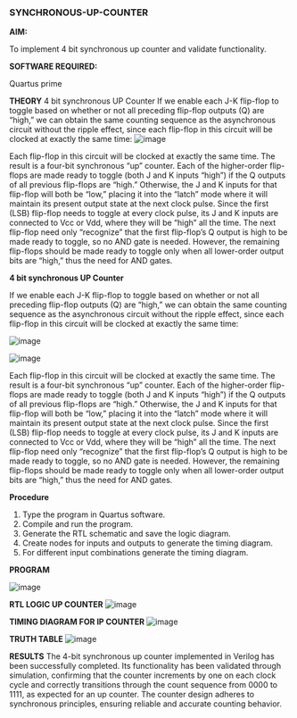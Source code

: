 ### SYNCHRONOUS-UP-COUNTER

**AIM:**

To implement 4 bit synchronous up counter and validate functionality.

**SOFTWARE REQUIRED:**

Quartus prime

**THEORY**
4 bit synchronous UP Counter
If we enable each J-K flip-flop to toggle based on whether or not all preceding flip-flop outputs (Q) are “high,” we can obtain the same counting sequence as the asynchronous circuit without the ripple effect, since each flip-flop in this circuit will be clocked at exactly the same time:
![image](https://github.com/user-attachments/assets/5301b926-57f1-4918-824d-8503afc7ead0)

 
Each flip-flop in this circuit will be clocked at exactly the same time. The result is a four-bit synchronous “up” counter. Each of the higher-order flip-flops are made ready to toggle (both J and K inputs “high”) if the Q outputs of all previous flip-flops are “high.” Otherwise, the J and K inputs for that flip-flop will both be “low,” placing it into the “latch” mode where it will maintain its present output state at the next clock pulse. Since the first (LSB) flip-flop needs to toggle at every clock pulse, its J and K inputs are connected to Vcc or Vdd, where they will be “high” all the time. The next flip-flop need only “recognize” that the first flip-flop’s Q output is high to be made ready to toggle, so no AND gate is needed. However, the remaining flip-flops should be made ready to toggle only when all lower-order output bits are “high,” thus the need for AND gates.

**4 bit synchronous UP Counter**

If we enable each J-K flip-flop to toggle based on whether or not all preceding flip-flop outputs (Q) are “high,” we can obtain the same counting sequence as the asynchronous circuit without the ripple effect, since each flip-flop in this circuit will be clocked at exactly the same time:

![image](https://github.com/naavaneetha/SYNCHRONOUS-UP-COUNTER/assets/154305477/d5db3fa0-e413-404c-b80e-b2f39d82e7e8)


![image](https://github.com/naavaneetha/SYNCHRONOUS-UP-COUNTER/assets/154305477/52cb61eb-d04b-442d-810c-31185a68410b)

Each flip-flop in this circuit will be clocked at exactly the same time.
The result is a four-bit synchronous “up” counter. Each of the higher-order flip-flops are made ready to toggle (both J and K inputs “high”) if the Q outputs of all previous flip-flops are “high.”
Otherwise, the J and K inputs for that flip-flop will both be “low,” placing it into the “latch” mode where it will maintain its present output state at the next clock pulse.
Since the first (LSB) flip-flop needs to toggle at every clock pulse, its J and K inputs are connected to Vcc or Vdd, where they will be “high” all the time.
The next flip-flop need only “recognize” that the first flip-flop’s Q output is high to be made ready to toggle, so no AND gate is needed.
However, the remaining flip-flops should be made ready to toggle only when all lower-order output bits are “high,” thus the need for AND gates.

**Procedure**
1.	Type the program in Quartus software.
2.	Compile and run the program.
3.	Generate the RTL schematic and save the logic diagram.
4.	Create nodes for inputs and outputs to generate the timing diagram.
5.	For different input combinations generate the timing diagram.

**PROGRAM**

![image](https://github.com/user-attachments/assets/7b79f65f-3716-43eb-a8bd-f1a7c9ea5ec6)

**RTL LOGIC UP COUNTER**
![image](https://github.com/user-attachments/assets/e03ae869-227e-4e5b-be65-a106c362a16d)

**TIMING DIAGRAM FOR IP COUNTER**
![image](https://github.com/user-attachments/assets/afcf003a-f5ff-49c2-abd7-02d21c44ed66)

**TRUTH TABLE**
![image](https://github.com/user-attachments/assets/e7bbbf06-54aa-42b2-87d8-5fdd7ed2d738)

**RESULTS**
The 4-bit synchronous up counter implemented in Verilog has been successfully completed. Its functionality has been validated through simulation, confirming that the counter increments by one on each clock cycle and correctly transitions through the count sequence from 0000 to 1111, as expected for an up counter. The counter design adheres to synchronous principles, ensuring reliable and accurate counting behavior.
